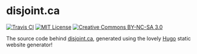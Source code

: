 # disjoint.ca

[![Travis CI](https://img.shields.io/travis/marvinpinto/disjoint.ca/master.svg?style=flat-square)](https://travis-ci.org/marvinpinto/disjoint.ca)
[![MIT License](https://img.shields.io/badge/license-MIT-brightgreen.svg?style=flat-square)](content/page/license.md)
[![Creative Commons BY-NC-SA 3.0](https://img.shields.io/badge/license-CC--BY--NC--SA%203.0-brightgreen.svg?style=flat-square)](content/page/license.md)

The source code behind [disjoint.ca](https://disjoint.ca), generated using
the lovely [Hugo](http://gohugo.io) static website generator!
